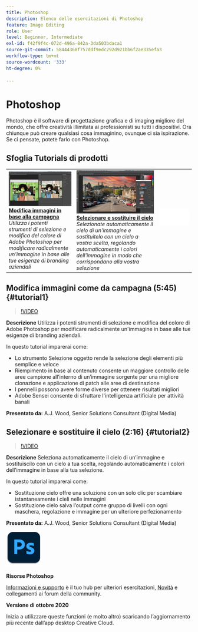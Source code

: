 ```yaml
---
title: Photoshop
description: Elenco delle esercitazioni di Photoshop
feature: Image Editing
role: User
level: Beginner, Intermediate
exl-id: f42f9f4c-072d-496a-842a-3da503bdaca1
source-git-commit: 58444368f757ddf9edc292d921bb6f2ae335efa3
workflow-type: tm+mt
source-wordcount: '333'
ht-degree: 0%

---
```


# Photoshop

Photoshop è il software di progettazione grafica e di imaging migliore del mondo, che offre creatività illimitata ai professionisti su tutti i dispositivi. Ora chiunque può creare qualsiasi cosa immaginino, ovunque ci sia ispirazione. Se ci pensate, potete farlo con Photoshop.

## Sfoglia Tutorials di prodotti

<table style="table-layout:fixed">
<tr>
 <td>
   <a href="photoshop.md#tutorial1">
      <img alt="Modifica le immagini in base alla campagna" src="../assets/PS_ObjectSelect_ContentAware_wood.jpg" />
   </a>
    <div>
   <a href="photoshop.md#tutorial1"><strong>Modifica immagini in base alla campagna</strong></a>
    </div>
    <em>Utilizza i potenti strumenti di selezione e modifica del colore di Adobe Photoshop per modificare radicalmente un'immagine in base alle tue esigenze di branding aziendali</em>
    <br>
  </td>
  <td>
    <a href="photoshop.md#tutorial2">
        <img alt="Selezionare e sostituire il cielo" src="../assets/PS_Sky_Replace_wood.jpg" />
    </a>
    <div>
    <a href="photoshop.md#tutorial2"><strong>Selezionare e sostituire il cielo</strong></a>
    </div>
    <em>Selezionate automaticamente il cielo di un'immagine e sostituitelo con un cielo a vostra scelta, regolando automaticamente i colori dell'immagine in modo che corrispondano alla vostra selezione</em>
    <br>
  </td>
  <td>
    <img alt="Spaziatore" src="../assets/Whitespacer.png" />
    <div>
    <br>
  </td>
</tr>
</table>

## Modifica immagini come da campagna (5:45) {#tutorial1}

>[!VIDEO](https://video.tv.adobe.com/v/326950?hidetitle=true)

**Descrizione**
Utilizza i potenti strumenti di selezione e modifica del colore di Adobe Photoshop per modificare radicalmente un&#39;immagine in base alle tue esigenze di branding aziendali.

In questo tutorial imparerai come:
* Lo strumento Selezione oggetto rende la selezione degli elementi più semplice e veloce
* Riempimento in base al contenuto consente un maggiore controllo delle aree campione all’interno di un’immagine sorgente per una migliore clonazione e applicazione di patch alle aree di destinazione
* I pennelli possono avere forme diverse per ottenere risultati migliori
* Adobe Sensei consente di sfruttare l&#39;intelligenza artificiale per attività banali

**Presentato da:**
A.J. Wood, Senior Solutions Consultant (Digital Media)

## Selezionare e sostituire il cielo (2:16) {#tutorial2}

>[!VIDEO](https://video.tv.adobe.com/v/326953?hidetitle=true)

**Descrizione**
Seleziona automaticamente il cielo di un’immagine e sostituiscilo con un cielo a tua scelta, regolando automaticamente i colori dell’immagine in base alla tua selezione.

In questo tutorial imparerai come:
* Sostituzione cielo offre una soluzione con un solo clic per scambiare istantaneamente i cieli nelle immagini
* Sostituzione cielo salva l’output come gruppo di livelli con ogni maschera, regolazione e immagine per un ulteriore perfezionamento


**Presentato da:**
A.J. Wood, Senior Solutions Consultant (Digital Media)

![Logo Photoshop](../assets/ps_appicon_96.png)

**Risorse Photoshop**

[Informazioni e supporto](https://helpx.adobe.com/support/photoshop.html) è il tuo hub per ulteriori esercitazioni, [Novità](https://helpx.adobe.com/photoshop/using/whats-new.html) e collegamenti ai forum della community.

**Versione di ottobre 2020**

Inizia a utilizzare queste funzioni (e molto altro) scaricando l’aggiornamento più recente dall’app desktop Creative Cloud.

